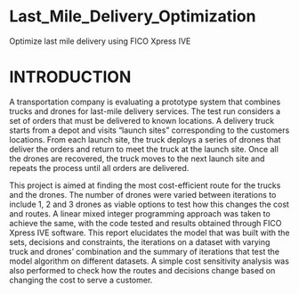 # Last_Mile_Delivery_Optimization
Optimize last mile delivery using FICO Xpress IVE

# INTRODUCTION

A transportation company is evaluating a prototype system that combines trucks and drones for last-mile delivery services. The test run considers a set of orders that must be delivered to known locations. A delivery truck starts from a depot and visits “launch sites” corresponding to the customers locations. From each launch site, the truck deploys a series of drones that deliver the orders and return to meet the truck at the launch site. Once all the drones are recovered, the truck moves to the next launch site and repeats the process until all orders are delivered.

This project is aimed at finding the most cost-efficient route for the trucks and the drones. The number of drones were varied between iterations to include 1, 2 and 3 drones as viable options to test how this changes the cost and routes. A linear mixed integer programming approach was taken to achieve the same, with the code tested and results obtained through FICO Xpress IVE software. This report elucidates the model that was built with the sets, decisions and constraints, the iterations on a dataset with varying truck and drones’ combination and the summary of iterations that test the model algorithm on different datasets. A simple cost sensitivity analysis was also performed to check how the routes and decisions change based on changing the cost to serve a customer.
